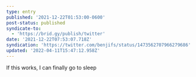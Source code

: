 ```yaml
---
type: entry
published: '2021-12-22T01:53:00-0600'
post-status: published
syndicate-to:
  - 'https://brid.gy/publish/twitter'
date: '2021-12-22T07:53:07.718Z'
syndication: 'https://twitter.com/benjifs/status/1473562707966279686'
updated: '2022-04-11T15:47:12.958Z'
---
```

If this works, I can finally go to sleep
